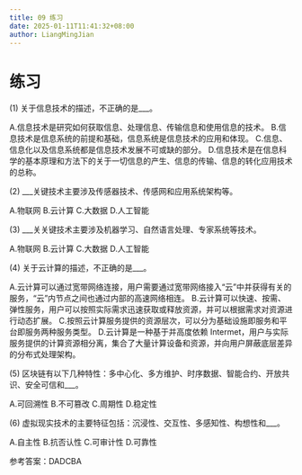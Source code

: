 ```yaml
---
title: 09 练习
date: 2025-01-11T11:41:32+08:00
author: LiangMingJian
---
```


# 练习

(1) 关于信息技术的描述，不正确的是\_\_\_。

A.信息技术是研究如何获取信息、处理信息、传输信息和使用信息的技术。
B.信息技术是信息系统的前提和基础，信息系统是信息技术的应用和体现。
C.信息、信息化以及信息系统都是信息技术发展不可或缺的部分。
D.信息技术是在信息科学的基本原理和方法下的关于一切信息的产生、信息的传输、信息的转化应用技术的总称。

(2) \_\_\_关键技术主要涉及传感器技术、传感网和应用系统架构等。

A.物联网
B.云计算
C.大数据
D.人工智能

(3) \_\_\_关关键技术主要涉及机器学习、自然语言处理、专家系统等技术。

A.物联网
B.云计算
C.大数据
D.人工智能

(4) 关于云计算的描述，不正确的是\_\_\_。

A.云计算可以通过宽带网络连接，用户需要通过宽带网络接入“云”中并获得有关的服务，“云”内节点之间也通过内部的高速网络相连。
B.云计算可以快速、按需、弹性服务，用户可以按照实际需求迅速获取或释放资源，并可以根据需求对资源进行动态扩展。
C.按照云计算服务提供的资源层次，可以分为基础设施即服务和平台即服务两种服务类型。
D.云计算是一种基于并高度依赖 Intermet，用户与实际服务提供的计算资源相分离，集合了大量计算设备和资源，并向用户屏蔽底层差异的分布式处理架构。

(5) 区块链有以下几种特性：多中心化、多方维护、时序数据、智能合约、开放共识、安全可信和\_\_\_。

A.可回溯性
B.不可篡改
C.周期性
D.稳定性

(6) 虚拟现实技术的主要特征包括：沉浸性、交互性、多感知性、构想性和\_\_\_。

A.自主性
B.抗否认性
C.可审计性
D.可靠性

参考答案：DADCBA
